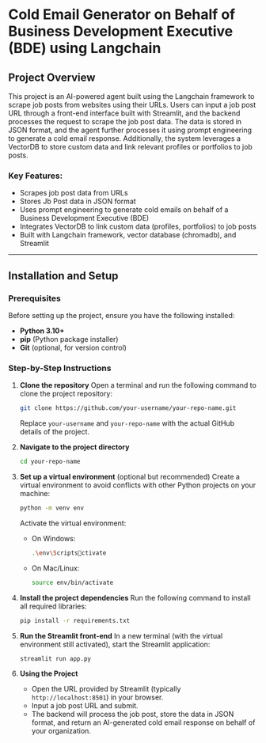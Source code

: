 
# Cold Email Generator on Behalf of Business Development Executive (BDE) using Langchain

## Project Overview

This project is an AI-powered agent built using the Langchain framework to scrape job posts from websites using their URLs. Users can input a job post URL through a front-end interface built with Streamlit, and the backend processes the request to scrape the job post data. The data is stored in JSON format, and the agent further processes it using prompt engineering to generate a cold email response. Additionally, the system leverages a VectorDB to store custom data and link relevant profiles or portfolios to job posts.

### Key Features:
- Scrapes job post data from URLs
- Stores Jb Post data in JSON format
- Uses prompt engineering to generate cold emails on behalf of a Business Development Executive (BDE)
- Integrates VectorDB to link custom data (profiles, portfolios) to job posts
- Built with Langchain framework, vector database (chromadb), and Streamlit

---

## Installation and Setup

### Prerequisites

Before setting up the project, ensure you have the following installed:
- **Python 3.10+**
- **pip** (Python package installer)
- **Git** (optional, for version control)

### Step-by-Step Instructions

1. **Clone the repository**
   Open a terminal and run the following command to clone the project repository:
   ```bash
   git clone https://github.com/your-username/your-repo-name.git
   ```
   Replace `your-username` and `your-repo-name` with the actual GitHub details of the project.

2. **Navigate to the project directory**
   ```bash
   cd your-repo-name
   ```

3. **Set up a virtual environment** (optional but recommended)
   Create a virtual environment to avoid conflicts with other Python projects on your machine:
   ```bash
   python -m venv env
   ```
   Activate the virtual environment:
   - On Windows:
     ```bash
     .\env\Scriptsctivate
     ```
   - On Mac/Linux:
     ```bash
     source env/bin/activate
     ```
     
4. **Install the project dependencies**
   Run the following command to install all required libraries:
   ```bash
   pip install -r requirements.txt
   ```
   
5. **Run the Streamlit front-end**
   In a new terminal (with the virtual environment still activated), start the Streamlit application:
   ```bash
   streamlit run app.py
   ```

6. **Using the Project**
   - Open the URL provided by Streamlit (typically `http://localhost:8501`) in your browser.
   - Input a job post URL and submit.
   - The backend will process the job post, store the data in JSON format, and return an AI-generated cold email response on behalf of your organization.
